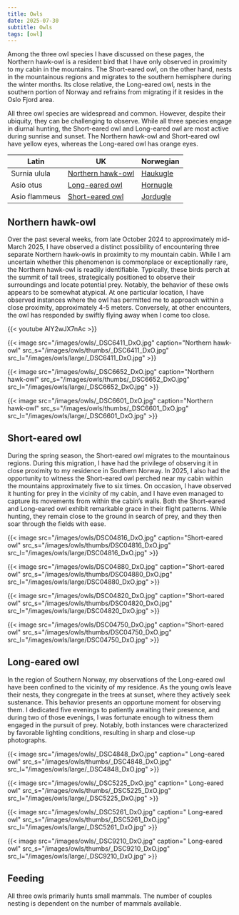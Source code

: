 ```yaml
---
title: Owls
date: 2025-07-30
subtitle: Owls
tags: [owl]
---
```


Among the three owl species I have discussed on these pages, the Northern hawk-owl is a resident bird that I have only observed in proximity to my cabin in the mountains. The Short-eared owl, on the other hand, nests in the mountainous regions and migrates to the southern hemisphere during the winter months. Its close relative, the Long-eared owl, nests in the southern portion of Norway and refrains from migrating if it resides in the Oslo Fjord area.

<!--more-->

All three owl species are widespread and common. However, despite their ubiquity, they can be challenging to observe. While all three species engage in diurnal hunting, the Short-eared owl and Long-eared owl are most active during sunrise and sunset. The Northern hawk-owl and Short-eared owl have yellow eyes, whereas the Long-eared owl has orange eyes.

| Latin                 | UK                                                                     | Norwegian                                              |
|-----------------------|------------------------------------------------------------------------|--------------------------------------------------------|
| Surnia ulula          | [Northern hawk-owl](https://en.wikipedia.org/wiki/Northern_hawk-owl)   | [Haukugle](https://no.wikipedia.org/wiki/Haukugle)     |
| Asio otus             | [Long-eared owl](https://en.wikipedia.org/wiki/Long-eared_owl)       | [Hornugle](https://no.wikipedia.org/wiki/Hornugle)     |
| Asio flammeus         | [Short-eared owl](https://en.wikipedia.org/wiki/Short-eared_owl)       | [Jordugle](https://no.wikipedia.org/wiki/Jordugle)     |

## Northern hawk-owl

Over the past several weeks, from late October 2024 to approximately mid-March 2025, I have observed a distinct possibility of encountering three separate Northern hawk-owls in proximity to my mountain cabin. While I am uncertain whether this phenomenon is commonplace or exceptionally rare, the Northern hawk-owl is readily identifiable. Typically, these birds perch at the summit of tall trees, strategically positioned to observe their surroundings and locate potential prey. Notably, the behavior of these owls appears to be somewhat atypical. At one particular location, I have observed instances where the owl has permitted me to approach within a close proximity, approximately 4-5 meters. Conversely, at other encounters, the owl has responded by swiftly flying away when I come too close.

{{< youtube AlY2wJX7nAc >}}

{{< image src="/images/owls/_DSC6411_DxO.jpg"  caption="Northern hawk-owl" src_s="/images/owls/thumbs/_DSC6411_DxO.jpg" src_l="/images/owls/large/_DSC6411_DxO.jpg" >}}

{{< image src="/images/owls/_DSC6652_DxO.jpg"  caption="Northern hawk-owl" src_s="/images/owls/thumbs/_DSC6652_DxO.jpg" src_l="/images/owls/large/_DSC6652_DxO.jpg" >}}

{{< image src="/images/owls/_DSC6601_DxO.jpg"  caption="Northern hawk-owl" src_s="/images/owls/thumbs/_DSC6601_DxO.jpg" src_l="/images/owls/large/_DSC6601_DxO.jpg" >}}

## Short-eared owl

During the spring season, the Short-eared owl migrates to the mountainous regions. During this migration, I have had the privilege of observing it in close proximity to my residence in Southern Norway. In 2025, I also had the opportunity to witness the Short-eared owl perched near my cabin within the mountains approximately five to six times. On occasion, I have observed it hunting for prey in the vicinity of my cabin, and I have even managed to capture its movements from within the cabin’s walls. Both the Short-eared and Long-eared owl exhibit remarkable grace in their flight patterns. While hunting, they remain close to the ground in search of prey, and they then soar through the fields with ease. 

{{< image src="/images/owls/DSC04816_DxO.jpg"  caption="Short-eared owl" src_s="/images/owls/thumbs/DSC04816_DxO.jpg" src_l="/images/owls/large/DSC04816_DxO.jpg" >}}

{{< image src="/images/owls/DSC04880_DxO.jpg"  caption="Short-eared owl" src_s="/images/owls/thumbs/DSC04880_DxO.jpg" src_l="/images/owls/large/DSC04880_DxO.jpg" >}}

{{< image src="/images/owls/DSC04820_DxO.jpg"  caption="Short-eared owl" src_s="/images/owls/thumbs/DSC04820_DxO.jpg" src_l="/images/owls/large/DSC04820_DxO.jpg" >}}

{{< image src="/images/owls/DSC04750_DxO.jpg"  caption="Short-eared owl" src_s="/images/owls/thumbs/DSC04750_DxO.jpg" src_l="/images/owls/large/DSC04750_DxO.jpg" >}}

## Long-eared owl

In the region of Southern Norway, my observations of the Long-eared owl have been confined to the vicinity of my residence. As the young owls leave their nests, they congregate in the trees at sunset, where they actively seek sustenance. This behavior presents an opportune moment for observing them. I dedicated five evenings to patiently awaiting their presence, and during two of those evenings, I was fortunate enough to witness them engaged in the pursuit of prey. Notably, both instances were characterized by favorable lighting conditions, resulting in sharp and close-up photographs.

{{< image src="/images/owls/_DSC4848_DxO.jpg"  caption=" Long-eared owl" src_s="/images/owls/thumbs/_DSC4848_DxO.jpg" src_l="/images/owls/large/_DSC4848_DxO.jpg" >}}

{{< image src="/images/owls/_DSC5225_DxO.jpg"  caption=" Long-eared owl" src_s="/images/owls/thumbs/_DSC5225_DxO.jpg" src_l="/images/owls/large/_DSC5225_DxO.jpg" >}}

{{< image src="/images/owls/_DSC5261_DxO.jpg"  caption=" Long-eared owl" src_s="/images/owls/thumbs/_DSC5261_DxO.jpg" src_l="/images/owls/large/_DSC5261_DxO.jpg" >}}

{{< image src="/images/owls/_DSC9210_DxO.jpg"  caption=" Long-eared owl" src_s="/images/owls/thumbs/_DSC9210_DxO.jpg" src_l="/images/owls/large/_DSC9210_DxO.jpg" >}}

## Feeding

All three owls primarily hunts small mammals. The number of couples nesting is dependent on the number of mammals available.